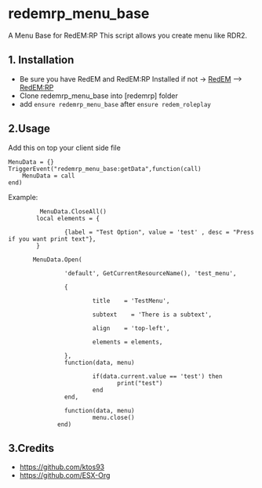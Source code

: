 # redemrp_menu_base
 A Menu Base for RedEM:RP
This script allows you create menu like RDR2.

## 1. Installation
- Be sure you have RedEM and RedEM:RP Installed
if not -> [RedEM](https://github.com/kanersps/redem) --> [RedEM:RP](https://github.com/RedEM-RP/redem_roleplay)
- Clone redemrp_menu_base into [redemrp] folder
- add ```ensure redemrp_menu_base``` after ```ensure redem_roleplay```

## 2.Usage
Add this on top your client side file
```
MenuData = {}
TriggerEvent("redemrp_menu_base:getData",function(call)
    MenuData = call
end)
```
Example:
```
         MenuData.CloseAll()
        local elements = {
 
                {label = "Test Option", value = 'test' , desc = "Press if you want print text"},
        }
 
       MenuData.Open(
 
                'default', GetCurrentResourceName(), 'test_menu',
 
                {
 
                        title    = 'TestMenu',
                        
                        subtext    = 'There is a subtext',
 
                        align    = 'top-left',
 
                        elements = elements,
 
                },
                function(data, menu)

                        if(data.current.value == 'test') then
                               print("test")
                        end
                end,
                
                function(data, menu)
                        menu.close()
              end)  

```

## 3.Credits
- https://github.com/ktos93
- https://github.com/ESX-Org
